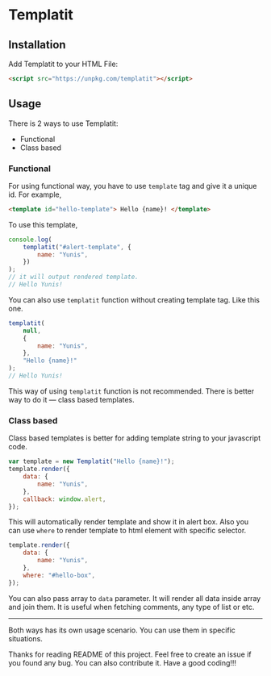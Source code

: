 # Templatit

## Installation

Add Templatit to your HTML File:

```html
<script src="https://unpkg.com/templatit"></script>
```

## Usage

There is 2 ways to use Templatit:

-   Functional
-   Class based

### Functional

For using functional way, you have to use `template` tag and give it a unique id. For example,

```html
<template id="hello-template"> Hello {name}! </template>
```

To use this template,

```js
console.log(
    templatit("#alert-template", {
        name: "Yunis",
    })
);
// it will output rendered template.
// Hello Yunis!
```

You can also use `templatit` function without creating template tag. Like this one.

```js
templatit(
    null,
    {
        name: "Yunis",
    },
    "Hello {name}!"
);
// Hello Yunis!
```

This way of using `templatit` function is not recommended. There is better way to do it &mdash; class based templates.

### Class based

Class based templates is better for adding template string to your javascript code.

```js
var template = new Templatit("Hello {name}!");
template.render({
    data: {
        name: "Yunis",
    },
    callback: window.alert,
});
```

This will automatically render template and show it in alert box.
Also you can use `where` to render template to html element with specific selector.

```js
template.render({
    data: {
        name: "Yunis",
    },
    where: "#hello-box",
});
```

You can also pass array to `data` parameter. It will render all data inside array and join them. It is useful when fetching comments, any type of list or etc.

---

Both ways has its own usage scenario. You can use them in specific situations.

Thanks for reading README of this project. Feel free to create an issue if you found any bug. You can also contribute it. Have a good coding!!!
